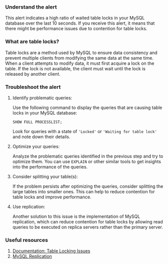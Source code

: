 ### Understand the alert

This alert indicates a high ratio of waited table locks in your MySQL database over the last 10 seconds. If you receive this alert, it means that there might be performance issues due to contention for table locks.

### What are table locks?

Table locks are a method used by MySQL to ensure data consistency and prevent multiple clients from modifying the same data at the same time. When a client attempts to modify data, it must first acquire a lock on the table. If the lock is not available, the client must wait until the lock is released by another client.

### Troubleshoot the alert

1. Identify problematic queries:

   Use the following command to display the queries that are causing table locks in your MySQL database:

   ```
   SHOW FULL PROCESSLIST;
   ```

   Look for queries with a state of `'Locked'` or `'Waiting for table lock'` and note down their details.

2. Optimize your queries:

   Analyze the problematic queries identified in the previous step and try to optimize them. You can use `EXPLAIN` or other similar tools to get insights into the performance of the queries.

3. Consider splitting your table(s):

   If the problem persists after optimizing the queries, consider splitting the large tables into smaller ones. This can help to reduce contention for table locks and improve performance.

4. Use replication:

   Another solution to this issue is the implementation of MySQL replication, which can reduce contention for table locks by allowing read queries to be executed on replica servers rather than the primary server.

### Useful resources

1. [Documentation: Table Locking Issues](https://dev.mysql.com/doc/refman/5.7/en/table-locking.html)
2. [MySQL Replication](https://dev.mysql.com/doc/refman/8.0/en/replication.html)

